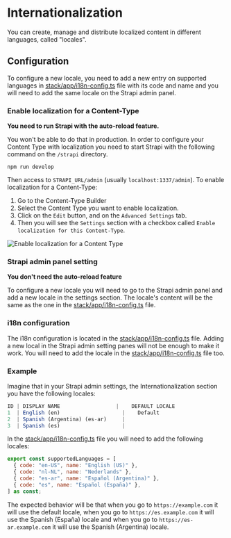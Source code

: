 # Internationalization

You can create, manage and distribute localized content in different languages, called "locales".

## Configuration

To configure a new locale, you need to add a new entry on supported languages in [stack/app/i18n-config.ts](../../stack/app/i18n-config.ts) file with its code and name and you will need to add the same locale on the Strapi admin panel.

### Enable localization for a Content-Type

**You need to run Strapi with the auto-reload feature.**

You won't be able to do that in production. In order to configure your Content Type with localization you need to start Strapi with the following command on the `/strapi` directory.

```
npm run develop
```

Then access to `STRAPI_URL/admin` (usually `localhost:1337/admin`). 
To enable localization for a Content-Type: 
1. Go to the Content-Type Builder 
2. Select the Content Type you want to enable localization.
3. Click on the `Edit` button, and on the `Advanced Settings` tab.
4. Then you will see the `Settings` section with a checkbox called `Enable localization for this Content-Type`.

![Enable localization for a Content Type](https://dept-dash-demo-videos.s3.amazonaws.com/Internationalization.png)

### Strapi admin panel setting

**You don't need the auto-reload feature**

To configure a new locale you will need to go to the Strapi admin panel and add a new locale in the settings section.
The locale's content will be the same as the one in the [stack/app/i18n-config.ts](../../stack/app/i18n-config.ts) file.

### i18n configuration

The i18n configuration is located in the [stack/app/i18n-config.ts](../../stack/app/i18n-config.ts) file. Adding a new local in the Strapi admin setting panes will not be enough to make it work. You will need to add the locale in the [stack/app/i18n-config.ts](../../stack/app/i18n-config.ts) file too.

### Example

Imagine that in your Strapi admin settings, the Internationalization section you have the following locales:
```js
ID | DISPLAY NAME                  |    DEFAULT LOCALE
1  | English (en)	                 |    Default	
2  | Spanish (Argentina) (es-ar)	 |	
3  | Spanish (es)	                 |
```
In the [stack/app/i18n-config.ts](../../stack/app/i18n-config.ts) file you will need to add the following locales:
```js
export const supportedLanguages = [
  { code: "en-US", name: "English (US)" },
  { code: "nl-NL", name: "Nederlands" },
  { code: "es-ar", name: "Español (Argentina)" },
  { code: "es", name: "Español (España)" },
] as const;
```

The expected behavior will be that when you go to `https://example.com` it will use the default locale, when you go to `https://es.example.com` it will use the Spanish (España) locale and when you go to `https://es-ar.example.com` it will use the Spanish (Argentina) locale.
